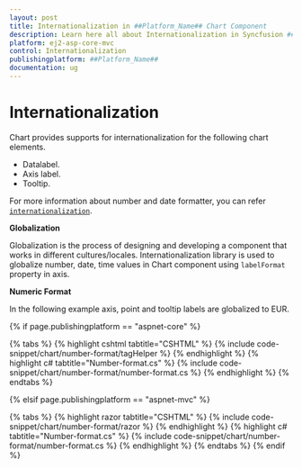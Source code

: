 ```yaml
---
layout: post
title: Internationalization in ##Platform_Name## Chart Component
description: Learn here all about Internationalization in Syncfusion ##Platform_Name## Chart component of Syncfusion Essential JS 2 and more.
platform: ej2-asp-core-mvc
control: Internationalization
publishingplatform: ##Platform_Name##
documentation: ug
---
```



# Internationalization

Chart provides supports for internationalization for the following chart elements.

* Datalabel.
* Axis label.
* Tooltip.

For more information about number and date formatter, you can refer [`internationalization`](http://ej2.syncfusion.com/documentation/base/intl.html).

<!-- markdownlint-disable MD036 -->
**Globalization**

Globalization is the process of designing and developing a component that works in different cultures/locales. Internationalization library is used to globalize number, date, time values in Chart component using `labelFormat` property in axis.

**Numeric Format**

In the following example axis, point and tooltip labels are globalized to EUR.

{% if page.publishingplatform == "aspnet-core" %}

{% tabs %}
{% highlight cshtml tabtitle="CSHTML" %}
{% include code-snippet/chart/number-format/tagHelper %}
{% endhighlight %}
{% highlight c# tabtitle="Number-format.cs" %}
{% include code-snippet/chart/number-format/number-format.cs %}
{% endhighlight %}
{% endtabs %}

{% elsif page.publishingplatform == "aspnet-mvc" %}

{% tabs %}
{% highlight razor tabtitle="CSHTML" %}
{% include code-snippet/chart/number-format/razor %}
{% endhighlight %}
{% highlight c# tabtitle="Number-format.cs" %}
{% include code-snippet/chart/number-format/number-format.cs %}
{% endhighlight %}
{% endtabs %}
{% endif %}

